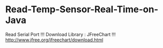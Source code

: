 # Read-Temp-Sensor-Real-Time-on-Java
Read Serial Port
  !!! Download Library : JFreeChart !!!
http://www.jfree.org/jfreechart/download.html
